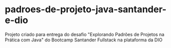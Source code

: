 # padroes-de-projeto-java-santander-e-dio
Projeto criado para entrega do desafio "Explorando Padrões de Projetos na Prática com Java" do Bootcamp Santander Fullstack na plataforma da DIO
